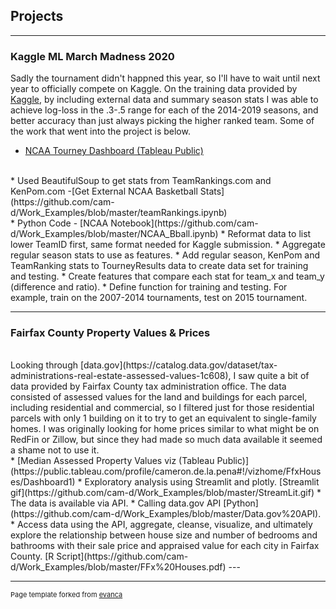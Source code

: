 ## Projects

---

### Kaggle ML March Madness 2020 <br>
Sadly the tournament didn't happned this year, so I'll have to wait until next year to officially compete on Kaggle.  On the training data provided by [Kaggle](https://www.kaggle.com/c/google-cloud-ncaa-march-madness-2020-division-1-mens-tournament/data), by including external data and summary season stats I was able to achieve log-loss in the .3-.5 range for each of the 2014-2019 seasons, and better accuracy than just always picking the higher ranked team.  Some of the work that went into the project is below.
<br>
* [NCAA Tourney Dashboard (Tableau Public)](https://public.tableau.com/profile/cameron.de.la.pena#!/vizhome/NCAABasketball_15841125763020/Dashboard1)
<br>
* Used BeautifulSoup to get stats from TeamRankings.com and KenPom.com -[Get External NCAA Basketball Stats](https://github.com/cam-d/Work_Examples/blob/master/teamRankings.ipynb)
<br>
* Python Code - [NCAA Notebook](https://github.com/cam-d/Work_Examples/blob/master/NCAA_Bball.ipynb)
  *	Reformat data to list lower TeamID first, same format needed for Kaggle submission.
  *	Aggregate regular season stats to use as features.
  *	Add regular season, KenPom and TeamRanking stats to TourneyResults data to create data set for training and testing.
  *	Create features that compare each stat for team_x and team_y (difference and ratio).
  *	Define function for training and testing.  For example, train on the 2007-2014 tournaments, test on 2015 tournament.

---

### Fairfax County Property Values & Prices
<br>
Looking through [data.gov](https://catalog.data.gov/dataset/tax-administrations-real-estate-assessed-values-1c608), I saw quite a bit of data provided by Fairfax County tax administration office.  The data consisted of assessed values for the land and buildings for each parcel, including residential and commercial, so I filtered just for those residential parcels with only 1 building on it to try to get an equivalent to single-family homes.  I was originally looking for home prices similar to what might be on RedFin or Zillow, but since they had made so much data available it seemed a shame not to use it.  <br>
* [Median Assessed Property Values viz (Tableau Public)](https://public.tableau.com/profile/cameron.de.la.pena#!/vizhome/FfxHouses/Dashboard1)
* Exploratory analysis using Streamlit and plotly.  [Streamlit gif](https://github.com/cam-d/Work_Examples/blob/master/StreamLit.gif)
* The data is available via API.
  * Calling data.gov API [Python](https://github.com/cam-d/Work_Examples/blob/master/Data.gov%20API).
* Access data using the API, aggregate, cleanse, visualize, and ultimately explore the relationship between house size and number of bedrooms and bathrooms with their sale price and appraised value for each city in Fairfax County. [R Script](https://github.com/cam-d/Work_Examples/blob/master/FFx%20Houses.pdf)
---

<!--### Category Name 2-->

<!-- - [Project 1 Title](http://example.com/)-->



---
<p style="font-size:11px">Page template forked from <a href="https://github.com/evanca/quick-portfolio">evanca</a></p>
<!-- Remove above link if you don't want to attibute -->
